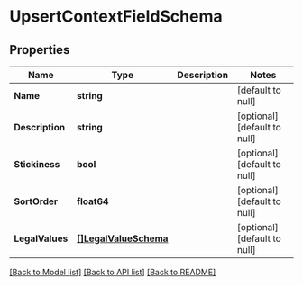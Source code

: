 # UpsertContextFieldSchema

## Properties
Name | Type | Description | Notes
------------ | ------------- | ------------- | -------------
**Name** | **string** |  | [default to null]
**Description** | **string** |  | [optional] [default to null]
**Stickiness** | **bool** |  | [optional] [default to null]
**SortOrder** | **float64** |  | [optional] [default to null]
**LegalValues** | [**[]LegalValueSchema**](legalValueSchema.md) |  | [optional] [default to null]

[[Back to Model list]](../README.md#documentation-for-models) [[Back to API list]](../README.md#documentation-for-api-endpoints) [[Back to README]](../README.md)

